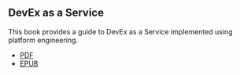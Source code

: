 ## DevEx as a Service

This book provides a guide to DevEx as a Service implemented using platform engineering.

* [PDF](https://github.com/OctopusSolutionsEngineering/PlatformEngineeringBook/releases/latest/download/deaas.pdf)
* [EPUB](https://github.com/OctopusSolutionsEngineering/PlatformEngineeringBook/releases/latest/download/deaas.epub)
